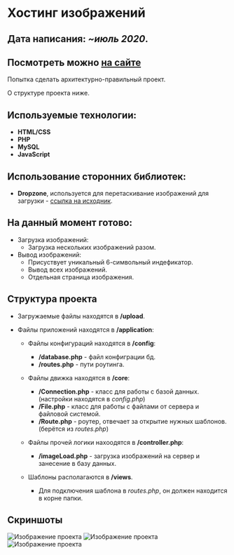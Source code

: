 # Хостинг изображений

## Дата написания: *~июль 2020*.
## Посмотреть можно [на сайте](http://188.166.50.170/image-hosting/)

Попытка сделать архитектурно-правильный проект.

О структуре проекта ниже.

## Используемые технологии:

- **HTML/CSS**
- **PHP**
- **MySQL**
- **JavaScript**

## Использование сторонних библиотек:

- **Dropzone**, используется для перетаскивание изображений для загрузки - [ссылка на исходник](https://github.com/enyo/dropzone).

## На данный момент готово:

- Загрузка изображений:
    - Загрузка нескольких изображений разом.
- Вывод изображений:
    - Присуствует уникальный 6-символьный индефикатор.
    - Вывод всех изображений.
    - Отдельная страница изображения.

## Структура проекта

- Загружаемые файлы находятся в **/upload**.   

- Файлы приложений находятся в **/application**:
    
    - Файлы конфигураций находятся в **/config**:
        - **/database.php** - файл конфиграции бд.
        - **/routes.php** - пути роутинга.

    - Файлы движка находятся в **/core**:
        - **/Connection.php** - класс для работы с базой данных. (настройки находятся в *config.php*)
        - **/File.php** - класс для работы с файлами от сервера и файловой системой.
        - **/Route.php** - роутер, отвечает за открытие нужных шаблонов. (берётся из *routes.php*)
    
    - Файлы прочей логики нахоодятся в **/controller.php**:
        - **/imageLoad.php** - загрузка изображений на сервер и занесение в базу данных.

    - Шаблоны располагаются в **/views**.
        - Для подключения шаблона в *routes.php*, он должен находится в корне папки.


## Скриншоты

![Изображение проекта](https://i.ibb.co/t41Mfz3/1.png)
![Изображение проекта](https://i.ibb.co/2Yr9m5G/2.png)
![Изображение проекта](https://i.ibb.co/M66PNTr/3.png)
